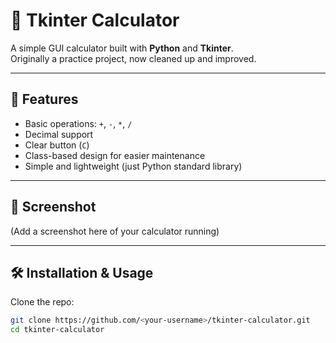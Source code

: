 # 🧮 Tkinter Calculator

A simple GUI calculator built with **Python** and **Tkinter**.  
Originally a practice project, now cleaned up and improved.

---

## 🚀 Features
- Basic operations: `+`, `-`, `*`, `/`
- Decimal support
- Clear button (`C`)
- Class-based design for easier maintenance
- Simple and lightweight (just Python standard library)

---

## 📸 Screenshot
(Add a screenshot here of your calculator running)

---

## 🛠️ Installation & Usage

Clone the repo:
```bash
git clone https://github.com/<your-username>/tkinter-calculator.git
cd tkinter-calculator
